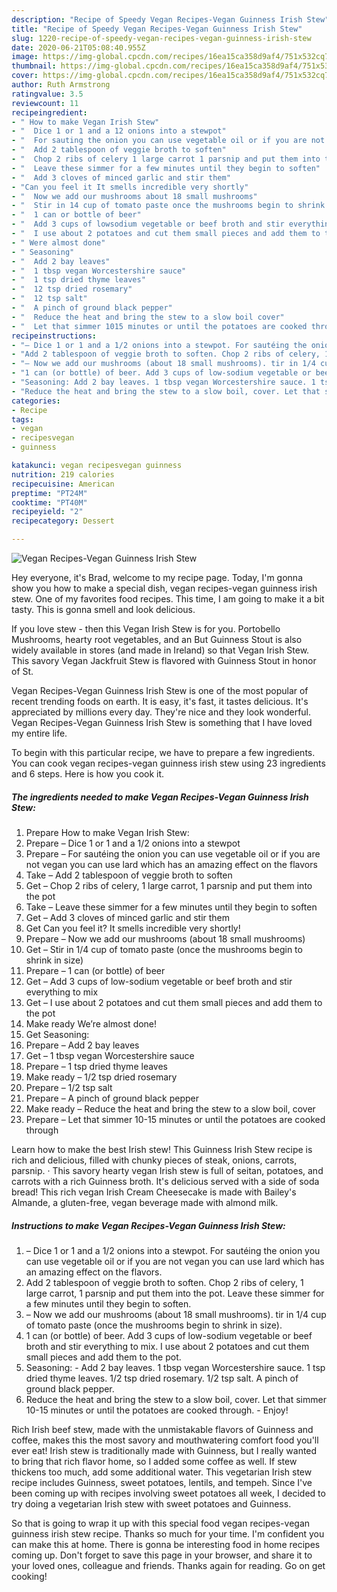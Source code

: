```yaml
---
description: "Recipe of Speedy Vegan Recipes-Vegan Guinness Irish Stew"
title: "Recipe of Speedy Vegan Recipes-Vegan Guinness Irish Stew"
slug: 1220-recipe-of-speedy-vegan-recipes-vegan-guinness-irish-stew
date: 2020-06-21T05:08:40.955Z
image: https://img-global.cpcdn.com/recipes/16ea15ca358d9af4/751x532cq70/vegan-recipes-vegan-guinness-irish-stew-recipe-main-photo.jpg
thumbnail: https://img-global.cpcdn.com/recipes/16ea15ca358d9af4/751x532cq70/vegan-recipes-vegan-guinness-irish-stew-recipe-main-photo.jpg
cover: https://img-global.cpcdn.com/recipes/16ea15ca358d9af4/751x532cq70/vegan-recipes-vegan-guinness-irish-stew-recipe-main-photo.jpg
author: Ruth Armstrong
ratingvalue: 3.5
reviewcount: 11
recipeingredient:
- " How to make Vegan Irish Stew"
- "  Dice 1 or 1 and a 12 onions into a stewpot"
- "  For sauting the onion you can use vegetable oil or if you are not vegan you can use lard which has an amazing effect on the flavors"
- "  Add 2 tablespoon of veggie broth to soften"
- "  Chop 2 ribs of celery 1 large carrot 1 parsnip and put them into the pot"
- "  Leave these simmer for a few minutes until they begin to soften"
- "  Add 3 cloves of minced garlic and stir them"
- "Can you feel it It smells incredible very shortly"
- "  Now we add our mushrooms about 18 small mushrooms"
- "  Stir in 14 cup of tomato paste once the mushrooms begin to shrink in size"
- "  1 can or bottle of beer"
- "  Add 3 cups of lowsodium vegetable or beef broth and stir everything to mix"
- "  I use about 2 potatoes and cut them small pieces and add them to the pot"
- " Were almost done"
- " Seasoning"
- "  Add 2 bay leaves"
- "  1 tbsp vegan Worcestershire sauce"
- "  1 tsp dried thyme leaves"
- "  12 tsp dried rosemary"
- "  12 tsp salt"
- "  A pinch of ground black pepper"
- "  Reduce the heat and bring the stew to a slow boil cover"
- "  Let that simmer 1015 minutes or until the potatoes are cooked through"
recipeinstructions:
- "– Dice 1 or 1 and a 1/2 onions into a stewpot. For sautéing the onion you can use vegetable oil or if you are not vegan you can use lard which has an amazing effect on the flavors."
- "Add 2 tablespoon of veggie broth to soften. Chop 2 ribs of celery, 1 large carrot, 1 parsnip and put them into the pot. Leave these simmer for a few minutes until they begin to soften."
- "– Now we add our mushrooms (about 18 small mushrooms). tir in 1/4 cup of tomato paste (once the mushrooms begin to shrink in size)."
- "1 can (or bottle) of beer. Add 3 cups of low-sodium vegetable or beef broth and stir everything to mix. I use about 2 potatoes and cut them small pieces and add them to the pot."
- "Seasoning: Add 2 bay leaves. 1 tbsp vegan Worcestershire sauce. 1 tsp dried thyme leaves. 1/2 tsp dried rosemary. 1/2 tsp salt. A pinch of ground black pepper."
- "Reduce the heat and bring the stew to a slow boil, cover. Let that simmer 10-15 minutes or until the potatoes are cooked through.  Enjoy!"
categories:
- Recipe
tags:
- vegan
- recipesvegan
- guinness

katakunci: vegan recipesvegan guinness 
nutrition: 219 calories
recipecuisine: American
preptime: "PT24M"
cooktime: "PT40M"
recipeyield: "2"
recipecategory: Dessert

---
```



![Vegan Recipes-Vegan Guinness Irish Stew](https://img-global.cpcdn.com/recipes/16ea15ca358d9af4/751x532cq70/vegan-recipes-vegan-guinness-irish-stew-recipe-main-photo.jpg)

Hey everyone, it's Brad, welcome to my recipe page. Today, I'm gonna show you how to make a special dish, vegan recipes-vegan guinness irish stew. One of my favorites food recipes. This time, I am going to make it a bit tasty. This is gonna smell and look delicious.

If you love stew - then this Vegan Irish Stew is for you. Portobello Mushrooms, hearty root vegetables, and an But Guinness Stout is also widely available in stores (and made in Ireland) so that Vegan Irish Stew. This savory Vegan Jackfruit Stew is flavored with Guinness Stout in honor of St.

Vegan Recipes-Vegan Guinness Irish Stew is one of the most popular of recent trending foods on earth. It is easy, it's fast, it tastes delicious. It's appreciated by millions every day. They're nice and they look wonderful. Vegan Recipes-Vegan Guinness Irish Stew is something that I have loved my entire life.


To begin with this particular recipe, we have to prepare a few ingredients. You can cook vegan recipes-vegan guinness irish stew using 23 ingredients and 6 steps. Here is how you cook it.

<!--inarticleads1-->

##### The ingredients needed to make Vegan Recipes-Vegan Guinness Irish Stew:

1. Prepare  How to make Vegan Irish Stew:
1. Prepare  – Dice 1 or 1 and a 1/2 onions into a stewpot
1. Prepare  – For sautéing the onion you can use vegetable oil or if you are not vegan you can use lard which has an amazing effect on the flavors
1. Take  – Add 2 tablespoon of veggie broth to soften
1. Get  – Chop 2 ribs of celery, 1 large carrot, 1 parsnip and put them into the pot
1. Take  – Leave these simmer for a few minutes until they begin to soften
1. Get  – Add 3 cloves of minced garlic and stir them
1. Get Can you feel it? It smells incredible very shortly!
1. Prepare  – Now we add our mushrooms (about 18 small mushrooms)
1. Get  – Stir in 1/4 cup of tomato paste (once the mushrooms begin to shrink in size)
1. Prepare  – 1 can (or bottle) of beer
1. Get  – Add 3 cups of low-sodium vegetable or beef broth and stir everything to mix
1. Get  – I use about 2 potatoes and cut them small pieces and add them to the pot
1. Make ready  We’re almost done!
1. Get  Seasoning:
1. Prepare  – Add 2 bay leaves
1. Get  – 1 tbsp vegan Worcestershire sauce
1. Prepare  – 1 tsp dried thyme leaves
1. Make ready  – 1/2 tsp dried rosemary
1. Prepare  – 1/2 tsp salt
1. Prepare  – A pinch of ground black pepper
1. Make ready  – Reduce the heat and bring the stew to a slow boil, cover
1. Prepare  – Let that simmer 10-15 minutes or until the potatoes are cooked through


Learn how to make the best Irish stew! This Guinness Irish Stew recipe is rich and delicious, filled with chunky pieces of steak, onions, carrots, parsnip. · This savory hearty vegan Irish stew is full of seitan, potatoes, and carrots with a rich Guinness broth. It&#39;s delicious served with a side of soda bread! This rich vegan Irish Cream Cheesecake is made with Bailey&#39;s Almande, a gluten-free, vegan beverage made with almond milk. 

<!--inarticleads2-->

##### Instructions to make Vegan Recipes-Vegan Guinness Irish Stew:

1. – Dice 1 or 1 and a 1/2 onions into a stewpot. For sautéing the onion you can use vegetable oil or if you are not vegan you can use lard which has an amazing effect on the flavors.
1. Add 2 tablespoon of veggie broth to soften. Chop 2 ribs of celery, 1 large carrot, 1 parsnip and put them into the pot. Leave these simmer for a few minutes until they begin to soften.
1. – Now we add our mushrooms (about 18 small mushrooms). tir in 1/4 cup of tomato paste (once the mushrooms begin to shrink in size).
1. 1 can (or bottle) of beer. Add 3 cups of low-sodium vegetable or beef broth and stir everything to mix. I use about 2 potatoes and cut them small pieces and add them to the pot.
1. Seasoning: - Add 2 bay leaves. 1 tbsp vegan Worcestershire sauce. 1 tsp dried thyme leaves. 1/2 tsp dried rosemary. 1/2 tsp salt. A pinch of ground black pepper.
1. Reduce the heat and bring the stew to a slow boil, cover. Let that simmer 10-15 minutes or until the potatoes are cooked through.  - Enjoy!


Rich Irish beef stew, made with the unmistakable flavors of Guinness and coffee, makes this the most savory and mouthwatering comfort food you&#39;ll ever eat! Irish stew is traditionally made with Guinness, but I really wanted to bring that rich flavor home, so I added some coffee as well. If stew thickens too much, add some additional water. This vegetarian Irish stew recipe includes Guinness, sweet potatoes, lentils, and tempeh. Since I&#39;ve been coming up with recipes involving sweet potatoes all week, I decided to try doing a vegetarian Irish stew with sweet potatoes and Guinness. 

So that is going to wrap it up with this special food vegan recipes-vegan guinness irish stew recipe. Thanks so much for your time. I'm confident you can make this at home. There is gonna be interesting food in home recipes coming up. Don't forget to save this page in your browser, and share it to your loved ones, colleague and friends. Thanks again for reading. Go on get cooking!
